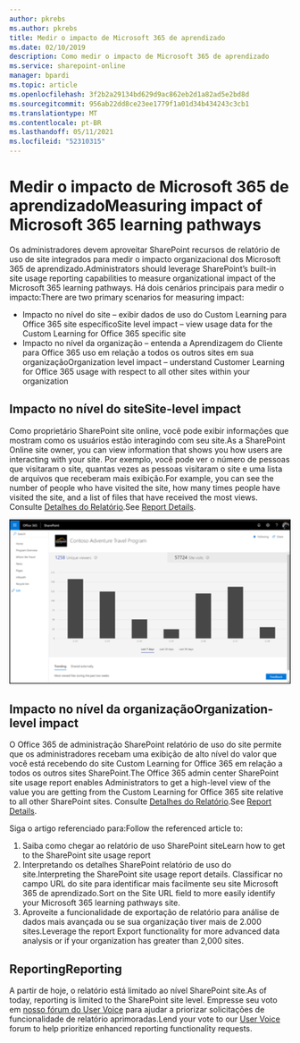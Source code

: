 ```yaml
---
author: pkrebs
ms.author: pkrebs
title: Medir o impacto de Microsoft 365 de aprendizado
ms.date: 02/10/2019
description: Como medir o impacto de Microsoft 365 de aprendizado
ms.service: sharepoint-online
manager: bpardi
ms.topic: article
ms.openlocfilehash: 3f2b2a29134bd629d9ac862eb2d1a82ad5e2bd8d
ms.sourcegitcommit: 956ab22dd8ce23ee1779f1a01d34b434243c3cb1
ms.translationtype: MT
ms.contentlocale: pt-BR
ms.lasthandoff: 05/11/2021
ms.locfileid: "52310315"
---
```

# <a name="measuring-impact-of-microsoft-365-learning-pathways"></a><span data-ttu-id="60934-103">Medir o impacto de Microsoft 365 de aprendizado</span><span class="sxs-lookup"><span data-stu-id="60934-103">Measuring impact of Microsoft 365 learning pathways</span></span>

<span data-ttu-id="60934-104">Os administradores devem aproveitar SharePoint recursos de relatório de uso de site integrados para medir o impacto organizacional dos Microsoft 365 de aprendizado.</span><span class="sxs-lookup"><span data-stu-id="60934-104">Administrators should leverage SharePoint’s built-in site usage reporting capabilities to measure organizational impact of the Microsoft 365 learning pathways.</span></span> <span data-ttu-id="60934-105">Há dois cenários principais para medir o impacto:</span><span class="sxs-lookup"><span data-stu-id="60934-105">There are two primary scenarios for measuring impact:</span></span> 
- <span data-ttu-id="60934-106">Impacto no nível do site – exibir dados de uso do Custom Learning para Office 365 site específico</span><span class="sxs-lookup"><span data-stu-id="60934-106">Site level impact – view usage data for the Custom Learning for Office 365 specific site</span></span> 
- <span data-ttu-id="60934-107">Impacto no nível da organização – entenda a Aprendizagem do Cliente para Office 365 uso em relação a todos os outros sites em sua organização</span><span class="sxs-lookup"><span data-stu-id="60934-107">Organization level impact – understand Customer Learning for Office 365 usage with respect to all other sites within your organization</span></span>

## <a name="site-level-impact"></a><span data-ttu-id="60934-108">Impacto no nível do site</span><span class="sxs-lookup"><span data-stu-id="60934-108">Site-level impact</span></span>

<span data-ttu-id="60934-109">Como proprietário SharePoint site online, você pode exibir informações que mostram como os usuários estão interagindo com seu site.</span><span class="sxs-lookup"><span data-stu-id="60934-109">As a SharePoint Online site owner, you can view information that shows you how users are interacting with your site.</span></span> <span data-ttu-id="60934-110">Por exemplo, você pode ver o número de pessoas que visitaram o site, quantas vezes as pessoas visitaram o site e uma lista de arquivos que receberam mais exibição.</span><span class="sxs-lookup"><span data-stu-id="60934-110">For example, you can see the number of people who have visited the site, how many times people have visited the site, and a list of files that have received the most views.</span></span> <span data-ttu-id="60934-111">Consulte [Detalhes do Relatório](https://support.office.com/article/view-usage-data-for-your-sharepoint-site-2fa8ddc2-c4b3-4268-8d26-a772dc55779e).</span><span class="sxs-lookup"><span data-stu-id="60934-111">See [Report Details](https://support.office.com/article/view-usage-data-for-your-sharepoint-site-2fa8ddc2-c4b3-4268-8d26-a772dc55779e).</span></span> 

![Uma página de relatório de exemplo com um gráfico de barras.](media/cg-measureimpactreport.png)

## <a name="organization-level-impact"></a><span data-ttu-id="60934-113">Impacto no nível da organização</span><span class="sxs-lookup"><span data-stu-id="60934-113">Organization-level impact</span></span>
<span data-ttu-id="60934-114">O Office 365 de administração SharePoint relatório de uso do site permite que os administradores recebam uma exibição de alto nível do valor que você está recebendo do site Custom Learning for Office 365 em relação a todos os outros sites SharePoint.</span><span class="sxs-lookup"><span data-stu-id="60934-114">The Office 365 admin center SharePoint site usage report enables Administrators to get a high-level view of the value you are getting from the Custom Learning for Office 365 site relative to all other SharePoint sites.</span></span> <span data-ttu-id="60934-115">Consulte [Detalhes do Relatório](/office365/admin/activity-reports/sharepoint-site-usage).</span><span class="sxs-lookup"><span data-stu-id="60934-115">See [Report Details](/office365/admin/activity-reports/sharepoint-site-usage).</span></span>
 
<span data-ttu-id="60934-116">Siga o artigo referenciado para:</span><span class="sxs-lookup"><span data-stu-id="60934-116">Follow the referenced article to:</span></span> 
1. <span data-ttu-id="60934-117">Saiba como chegar ao relatório de uso SharePoint site</span><span class="sxs-lookup"><span data-stu-id="60934-117">Learn how to get to the SharePoint site usage report</span></span> 
2. <span data-ttu-id="60934-118">Interpretando os detalhes SharePoint relatório de uso do site.</span><span class="sxs-lookup"><span data-stu-id="60934-118">Interpreting the SharePoint site usage report details.</span></span> <span data-ttu-id="60934-119">Classificar no campo URL do site para identificar mais facilmente seu site Microsoft 365 de aprendizado.</span><span class="sxs-lookup"><span data-stu-id="60934-119">Sort on the Site URL field to more easily identify your Microsoft 365 learning pathways site.</span></span> 
3. <span data-ttu-id="60934-120">Aproveite a funcionalidade de exportação de relatório para análise de dados mais avançada ou se sua organização tiver mais de 2.000 sites.</span><span class="sxs-lookup"><span data-stu-id="60934-120">Leverage the report Export functionality for more advanced data analysis or if your organization has greater than 2,000 sites.</span></span> 

## <a name="reporting"></a><span data-ttu-id="60934-121">Reporting</span><span class="sxs-lookup"><span data-stu-id="60934-121">Reporting</span></span>

<span data-ttu-id="60934-122">A partir de hoje, o relatório está limitado ao nível SharePoint site.</span><span class="sxs-lookup"><span data-stu-id="60934-122">As of today, reporting is limited to the SharePoint site level.</span></span> <span data-ttu-id="60934-123">Empresse seu voto em [nosso fórum do User Voice](https://go.microsoft.com/fwlink/?linkid=2109552) para ajudar a priorizar solicitações de funcionalidade de relatório aprimoradas.</span><span class="sxs-lookup"><span data-stu-id="60934-123">Lend your vote to our [User Voice](https://go.microsoft.com/fwlink/?linkid=2109552) forum to help prioritize enhanced reporting functionality requests.</span></span>
